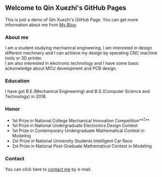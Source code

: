 ## Welcome to Qin Xuezhi's GitHub Pages

This is just a demo of Qin Xuezhi's GitHub Page. You can get more information about me from [My Blog](https://www.univ.cloud).


### About me

I am a student studying mechanical engineering. I am interested in design different mechinery and I can achieve my design by operating CNC machine tools or 3D printer.<br>
I am also interested in electronic technology and I have some basic ackonwledge about MCU development and PCB design. 


### Education
I have got B.E.(Mechanical Engineering) and B.S.(Computer Science and Technology) in 2018.


### Honor
* 1st Prize in National College Mechanical Innovation Competition**<sup>[*](http://umic.ckcest.cn/)</sup>**
* 1st Prize in National Undergraduate Electronics Design Contest
* 1st Prize in Contemporary Undergraduate Mathematical Contest in Modeling
* 2st Prize in National University Students Intelligent Car Race
* 2st Prize in National Post-Graduate Mathematical Contest in Modeling


### Contact
You can click here to [contact me](mailto:qinxz1414@qq.com) by e-mail.
